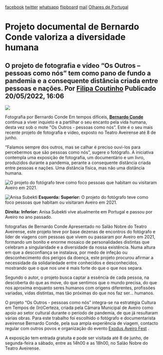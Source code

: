 [facebook](https://www.facebook.com/sharer/sharer.php?u=https%3A%2F%2Fwww.natgeo.pt%2Ffotografia%2F2022%2F05%2Fprojeto-documental-de-bernardo-conde-valoriza-a-diversidade-humana) [twitter](https://twitter.com/share?url=https%3A%2F%2Fwww.natgeo.pt%2Ffotografia%2F2022%2F05%2Fprojeto-documental-de-bernardo-conde-valoriza-a-diversidade-humana&via=natgeo&text=Projeto%20documental%20de%20Bernardo%20Conde%20valoriza%20a%20diversidade%20humana) [whatsapp](https://web.whatsapp.com/send?text=https%3A%2F%2Fwww.natgeo.pt%2Ffotografia%2F2022%2F05%2Fprojeto-documental-de-bernardo-conde-valoriza-a-diversidade-humana) [flipboard](https://share.flipboard.com/bookmarklet/popout?v=2&title=Projeto%20documental%20de%20Bernardo%20Conde%20valoriza%20a%20diversidade%20humana&url=https%3A%2F%2Fwww.natgeo.pt%2Ffotografia%2F2022%2F05%2Fprojeto-documental-de-bernardo-conde-valoriza-a-diversidade-humana) [mail](mailto:?subject=NatGeo&body=https%3A%2F%2Fwww.natgeo.pt%2Ffotografia%2F2022%2F05%2Fprojeto-documental-de-bernardo-conde-valoriza-a-diversidade-humana%20-%20Projeto%20documental%20de%20Bernardo%20Conde%20valoriza%20a%20diversidade%20humana) [Olhares de Portugal](https://www.natgeo.pt/olhares-de-portugal) 
# Projeto documental de Bernardo Conde valoriza a diversidade humana 
## O projeto de fotografia e vídeo “Os Outros – pessoas como nós” tem como pano de fundo a pandemia e a consequente distância criada entre pessoas e nações. Por [Filipa Coutinho](https://www.natgeo.pt/autor/filipa-coutinho) Publicado 20/05/2022, 16:06 
![ 
](img/files_styles_image_00_public_os_outrosmediakitteatro_aveirensecamaramunicipaldeaveiro1_00px.jpg, " \n")

Fotografia por Bernardo Conde Em tempos difíceis, [**Bernardo Conde**](https://www.natgeo.pt/viagem-e-aventuras/2020/01/entrevista-bernardo-conde-da-engenharia-lider-de-viagens) continua a viver inquieto e a partilhar o seu encanto pela vida humana, desta vez sob o mote "Os Outros - pessoas como nós”. Este é o seu mais recente projeto de fotografia e vídeo, exposto no Teatro Aveirense até 8 de junho. 

“Falamos sempre dos outros, mas se calhar é preciso ouvi-los para percebermos que são pessoas como nós”, sugere o fotógrafo. A iniciativa contempla uma exposição de fotografia, um documentário e um livro, produzidos durante a pandemia, perante a consequente distância criada entre pessoas e nações. Uma distância física, mas não uma distância humana. 

![O projeto do fotógrafo teve como foco pessoas que habitam ou visitaram Aveiro em 2021.
](img/files_styles_image_00_public_os_outros_online_1_00px.jpg, "O projeto do fotógrafo teve como foco pessoas que habitam ou visitaram Aveiro em 2021.\r\n")

![Anisa Subekti ](img/files_styles_image_00_public_os_outros_online_1_00px_0.jpg, "Anisa Subekti ")
**Esquerda:** **Superior:** O projeto do fotógrafo teve como foco pessoas que habitam ou visitaram Aveiro em 2021. 

**Direita:** **Inferior:** Anisa Subekti vive atualmente em Portugal e passou por Aveiro no ano passado. 

fotografias de Bernardo Conde Apresentado no Salão Nobre do Teatro Aveirense, este projeto teve por base dezenas de encontros do fotógrafo e líder de viagens com pessoas que vivem ou passaram por Aveiro em 2021, formando um bonito e enorme mosaico de personalidades distintas que celebram a singularidade e a diversidade da nossa existência. Numa altura em que a desconfiança se instalava, por medo de infeção ou desconhecimento dos perigos da doença, este projeto procurou afirmar a necessidade da solidariedade entre conhecidos e desconhecidos, mostrando que o que nos une é mais forte do que o que nos separa. 

Segundo o autor, o projeto busca captar a essência de cada pessoa, na descoberta do que as move, do que sentimos que o mundo precisa, do que nos aproxima enquanto seres humanos com origens diferentes, profissões variadas, vidas distintas, mas tão próximas do que nos faz ser... humanos. 

O projeto “Os Outros - pessoas como nós” integra-se na estratégia Cultura em Tempos de (In)Certeza, criada pela Câmara Municipal de Aveiro como apoio ao setor cultural durante o período de pandemia, de que já resultaram várias obras. Para este trabalho foi escolhido o fotógrafo e documentarista aveirense Bernardo Conde, pela sua ampla experiência de viagem, contacto regular com outros povos e organização do evento [Exodus Aveiro Fest](https://www.exodusaveirofest.com/) . 

A exposição tem entrada gratuita e pode ser visitada até 8 de junho, de segunda-feira a sábado, entre as 14h00 e as 18h00, no Salão Nobre do Teatro Aveirense. 

